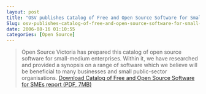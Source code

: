 ```yaml
---
layout: post
title: "OSV publishes Catalog of Free and Open Source Software for Small-Medium Enterprises"
Slug: osv-publishes-catalog-of-free-and-open-source-software-for-small-medium-enterprises
date: 2006-08-16 01:10:55
categories: [Open Source]
---
```

> Open Source Victoria has prepared this catalog of open source software for small-medium enterprises. Within it, we have researched and provided a synopsis on a range of software which we believe will be beneficial to many businesses and small public-sector organisations. [Download Catalog of Free and Open Source Software for SMEs report (PDF, 7MB)](http://www.cyber.com.au/about/SME_FOSS_catalog.pdf)
